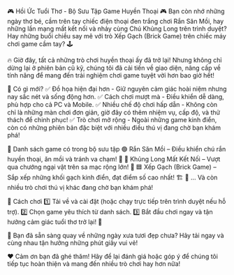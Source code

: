 🎮 Hồi Ức Tuổi Thơ - Bộ Sưu Tập Game Huyền Thoại 🎮
Bạn còn nhớ những ngày thơ bé, cầm trên tay chiếc điện thoại đen trắng chơi Rắn Săn Mồi, hay những lần mạng mất kết nối và nhảy cùng Chú Khủng Long trên trình duyệt? Hay những buổi chiều say mê với trò Xếp Gạch (Brick Game) trên chiếc máy chơi game cầm tay? 🕹️

🔥 Giờ đây, tất cả những trò chơi huyền thoại ấy đã trở lại! Nhưng không chỉ dừng lại ở phiên bản cũ kỹ, chúng tôi đã cải tiến về giao diện, nâng cấp về tính năng để mang đến trải nghiệm chơi game tuyệt vời hơn bao giờ hết!

🌟 Có gì mới?
✅ Đồ họa hiện đại hơn - Giữ nguyên cảm giác hoài niệm nhưng nay sắc nét và sống động hơn.
✅ Cách chơi mượt mà - Điều khiển dễ dàng, phù hợp cho cả PC và Mobile.
✅ Nhiều chế độ chơi hấp dẫn - Không còn chỉ là những màn chơi đơn giản, giờ đây có thêm nhiệm vụ, cấp độ, và thử thách để chinh phục!
✅ Trò chơi mở rộng - Ngoài những game kinh điển, còn có những phiên bản đặc biệt với nhiều điều thú vị đang chờ bạn khám phá!

🎲 Danh sách game có trong bộ sưu tập
🟢 Rắn Săn Mồi – Điều khiển chú rắn huyền thoại, ăn mồi và tránh va chạm! 🐍
🦖 Khủng Long Mất Kết Nối – Vượt qua chướng ngại vật trên sa mạc rộng lớn! 🌵
🟦 Xếp Gạch (Brick Game) – Sắp xếp những khối gạch kinh điển, đạt điểm số cao nhất! 🏗️
🎁 … Và còn nhiều trò chơi thú vị khác đang chờ bạn khám phá!

🚀 Cách chơi
1️⃣ Tải về và cài đặt (hoặc chạy trực tiếp trên trình duyệt nếu hỗ trợ).
2️⃣ Chọn game yêu thích từ danh sách.
3️⃣ Bắt đầu chơi ngay và tận hưởng cảm giác tuổi thơ trở lại! 🎉

📌 Bạn đã sẵn sàng quay về những ngày xưa tươi đẹp chưa? Hãy tải ngay và cùng nhau tận hưởng những phút giây vui vẻ!

❤️ Cảm ơn bạn đã ghé thăm! Hãy để lại đánh giá hoặc góp ý để chúng tôi tiếp tục hoàn thiện và mang đến nhiều trò chơi hay hơn nữa!







